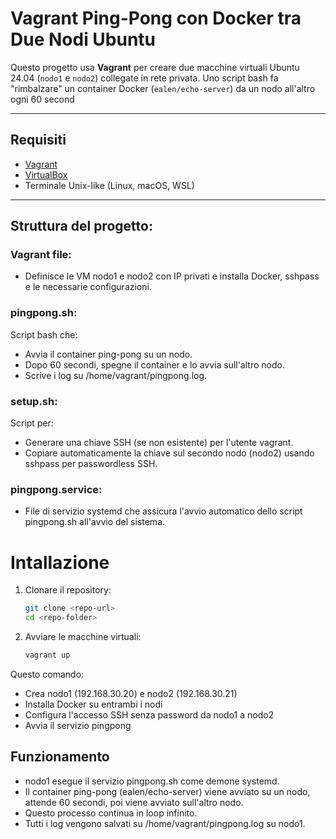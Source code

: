 # Vagrant Ping-Pong con Docker tra Due Nodi Ubuntu

Questo progetto usa **Vagrant** per creare due macchine virtuali Ubuntu 24.04 (`nodo1` e `nodo2`) collegate in rete privata. Uno script bash fa "rimbalzare" un container Docker (`ealen/echo-server`) da un nodo all'altro ogni 60 second 

---

## Requisiti

- [Vagrant](https://www.vagrantup.com/downloads)
- [VirtualBox](https://www.virtualbox.org/wiki/Downloads)
- Terminale Unix-like (Linux, macOS, WSL)

---

## Struttura del progetto:

### Vagrant file:

- Definisce le VM nodo1 e nodo2 con IP privati e installa Docker, sshpass e le necessarie configurazioni.

### pingpong.sh:

Script bash che:
- Avvia il container ping-pong su un nodo.
- Dopo 60 secondi, spegne il container e lo avvia sull'altro nodo.
- Scrive i log su /home/vagrant/pingpong.log.

### setup.sh:

Script per:
- Generare una chiave SSH (se non esistente) per l'utente vagrant.
- Copiare automaticamente la chiave sul secondo nodo (nodo2) usando sshpass per passwordless SSH.

### pingpong.service:

- File di servizio systemd che assicura l'avvio automatico dello script pingpong.sh all'avvio del sistema.

# Intallazione

1. Clonare il repository:

   ```bash
   git clone <repo-url>
   cd <repo-folder>
   ```
2. Avviare le macchine virtuali:

   ```bash
   vagrant up
   ```
Questo comando:

- Crea nodo1 (192.168.30.20) e nodo2 (192.168.30.21)
- Installa Docker su entrambi i nodi
- Configura l'accesso SSH senza password da nodo1 a nodo2
- Avvia il servizio pingpong

## Funzionamento

- nodo1 esegue il servizio pingpong.sh come demone systemd.
- Il container ping-pong (ealen/echo-server) viene avviato su un nodo, attende 60 secondi, poi viene avviato sull'altro nodo.
- Questo processo continua in loop infinito.
- Tutti i log vengono salvati su /home/vagrant/pingpong.log su nodo1.
